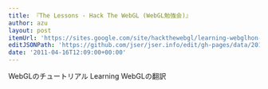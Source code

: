 ```yaml
---
title: 『The Lessons - Hack The WebGL (WebGL勉強会)』
author: azu
layout: post
itemUrl: 'https://sites.google.com/site/hackthewebgl/learning-webglhon-yaku/the-lessons'
editJSONPath: 'https://github.com/jser/jser.info/edit/gh-pages/data/2011/04/index.json'
date: '2011-04-16T12:09:00+00:00'
---
```

WebGLのチュートリアル
Learning WebGLの翻訳
